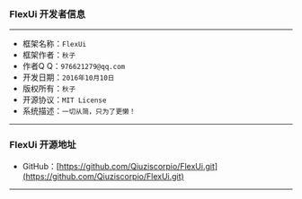### FlexUi 开发者信息
*****

* 框架名称：`FlexUi`
* 框架作者：`秋子`
* 作者Q Q：`976621279@qq.com`
* 开发日期：`2016年10月10日`
* 版权所有：`秋子`
* 开源协议：`MIT License`
* 系统描述：`一切从简，只为了更懒！`

*****

### FlexUi 开源地址

* GitHub：[https://github.com/Qiuziscorpio/FlexUi.git](https://github.com/Qiuziscorpio/FlexUi.git)

***** 
